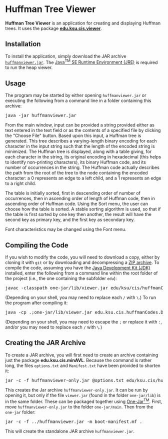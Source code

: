 # Huffman Tree Viewer

**Huffman Tree Viewer** is an application for creating and displaying Huffman trees. It uses the package [**edu.ksu.cis.viewer**](https://github.com/RodHowell-Algorithms/Tree-Viewer).

## Installation

To install the application, simply download the JAR archive [`huffmanviewer.jar`](https://github.com/RodHowell-Algorithms/Huffman-Tree-Viewer/raw/main/huffmanviewer.jar). The [Java<sup>TM</sup> SE Runtime Environment (JRE)](https://java.com) is required to run the heap viewer.

## Usage

The program may be started by either opening `huffmanviewer.jar` or executing the following from a command line in a folder containing this archive:

<pre>
java -jar huffmanviewer.jar
</pre>


From the main window, input can be provided a string provided either as text entered in the text field or as the contents of a specified file by clicking the "Choose File" button. Based upon this input, a Huffman tree is generated. This tree describes a varying-length binary encoding for each character in the input string such that the length of the encoded string is minimized. The Huffman tree is displayed, along with a table giving, for each character in the string, its original encoding in hexadecimal (this helps to identify non-printing characters), its binary Huffman code, and its number of occurrences in the string. The Huffman code actually describes the path from the root of the tree to the node containing the encoded character: a 0 represents an edge to a left child, and a 1 represents an edge to a right child.

The table is initially sorted, first in descending order of number of occurrences, then in ascending order of length of Huffman code, then in ascending order of Huffman code. Using the Sort menu, the user can choose how the table is sorted. A stable sorting algorithm is used, so that if the table is first sorted by one key then another, the result will have the second key as primary key, and the first key as secondary key.

Font characteristics may be changed using the Font menu.

## Compiling the Code

If you wish to modify the code, you will need to download a copy, either by cloning it with `git` or by downloading and decompressing a [ZIP archive](https://github.com/RodHowell-Algorithms/Huffman-Tree-Viewer/archive/refs/heads/main.zip). To compile the code, assuming you have the [Java Development Kit (JDK)](https://www.java.com/en/download/manual.jsp) installed, enter the following from a command line within the root folder of the project (i.e., the one containing the subfolder `edu`):

<pre>
javac -classpath one-jar/lib/viewer.jar edu/ksu/cis/huffmanCodes/*.java
</pre>


(Depending on your shell, you may need to replace each `/` with `\`.) To run the program after compiling it:

<pre>
java -cp .;one-jar/lib/viewer.jar edu.ksu.cis.huffmanCodes.Driver
</pre>


(Depending on your shell, you may need to escape the `;` or replace it with `:`, and/or you may need to replace each `/` with `\`.)

## Creating the JAR Archive

To create a JAR archive, you will first need to create an archive containing just the package **edu.ksu.cis.minAVL**. Because the command is rather long, the files `options.txt` and `Manifest.txt` have been provided to shorten it:

<pre>
jar -c -f huffmanviewer-only.jar @options.txt edu/ksu.cis/huffmanCodes/*.class
</pre>


This creates the Jar archive `huffmanviewer-only.jar`. It can be run by opening it, but only if the file `viewer.jar` (found in the folder `one-jar/lib`) is in the same folder. These can be packaged together using [One-Jar<sup>TM</sup>](http://one-jar.sourceforge.net/index.php?page=getting-started&file=quickstart). First, move `huffmanviewer-only.jar` to the folder `one-jar/main`. Then from the `one-jar` folder:

<pre>
jar -c -f ../huffmanviewer.jar -m boot-manifest.mf .
</pre>


This will create the standalone JAR archive `huffmanviewer.jar`.